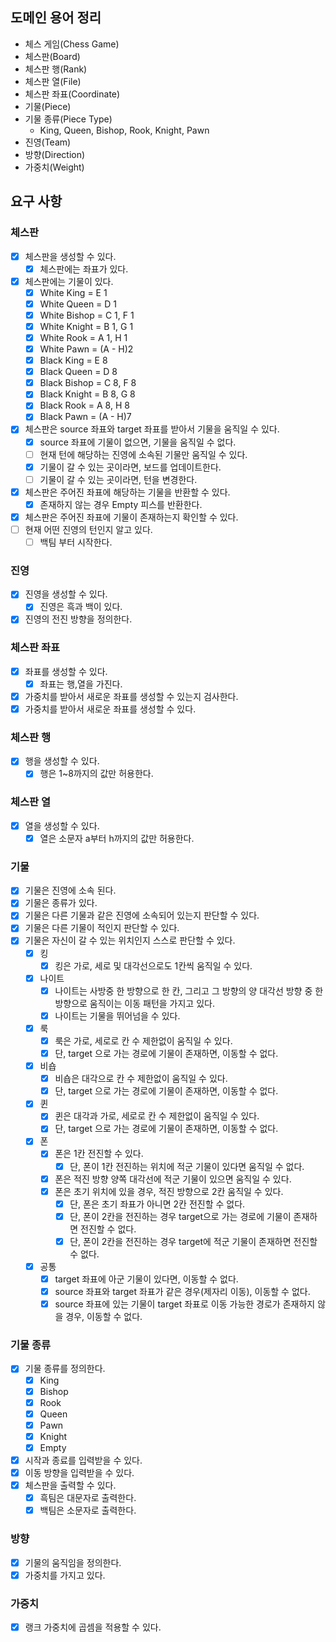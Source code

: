 ## 도메인 용어 정리

- 체스 게임(Chess Game)
- 체스판(Board)
- 체스판 행(Rank)
- 체스판 열(File)
- 체스판 좌표(Coordinate)
- 기물(Piece)
- 기물 종류(Piece Type)
    - King, Queen, Bishop, Rook, Knight, Pawn
- 진영(Team)
- 방향(Direction)
- 가중치(Weight)

## 요구 사항

### 체스판

- [x] 체스판을 생성할 수 있다.
    - [x] 체스판에는 좌표가 있다.
- [x] 체스판에는 기물이 있다.
    - [x] White King = E 1
    - [x] White Queen = D 1
    - [x] White Bishop = C 1, F 1
    - [x] White Knight = B 1, G 1
    - [x] White Rook = A 1, H 1
    - [x] White Pawn = (A - H)2
    - [x] Black King = E 8
    - [x] Black Queen = D 8
    - [x] Black Bishop = C 8, F 8
    - [X] Black Knight = B 8, G 8
    - [x] Black Rook = A 8, H 8
    - [X] Black Pawn = (A - H)7
- [x] 체스판은 source 좌표와 target 좌표를 받아서 기물을 움직일 수 있다.
    - [x] source 좌표에 기물이 없으면, 기물을 움직일 수 없다.
    - [ ] 현재 턴에 해당하는 진영에 소속된 기물만 움직일 수 있다.
    - [x] 기물이 갈 수 있는 곳이라면, 보드를 업데이트한다.
    - [ ] 기물이 갈 수 있는 곳이라면, 턴을 변경한다.
- [x] 체스판은 주어진 좌표에 해당하는 기물을 반환할 수 있다.
    - [x] 존재하지 않는 경우 Empty 피스를 반환한다.
- [x] 체스판은 주어진 좌표에 기물이 존재하는지 확인할 수 있다.
- [ ] 현재 어떤 진영의 턴인지 알고 있다.
    - [ ] 백팀 부터 시작한다.

### 진영

- [x] 진영을 생성할 수 있다.
    - [x] 진영은 흑과 백이 있다.
- [x] 진영의 전진 방향을 정의한다.

### 체스판 좌표

- [x] 좌표를 생성할 수 있다.
    - [x] 좌표는 행,열을 가진다.
- [x] 가중치를 받아서 새로운 좌표를 생성할 수 있는지 검사한다.
- [x] 가중치를 받아서 새로운 좌표를 생성할 수 있다.

### 체스판 행

- [x] 행을 생성할 수 있다.
    - [x] 행은 1~8까지의 값만 허용한다.

### 체스판 열

- [x] 열을 생성할 수 있다.
    - [x] 열은 소문자 a부터 h까지의 값만 허용한다.

### 기물

- [x] 기물은 진영에 소속 된다.
- [x] 기물은 종류가 있다.
- [x] 기물은 다른 기물과 같은 진영에 소속되어 있는지 판단할 수 있다.
- [x] 기물은 다른 기물이 적인지 판단할 수 있다.
- [x] 기물은 자신이 갈 수 있는 위치인지 스스로 판단할 수 있다.
    - [x] 킹
        - [x] 킹은 가로, 세로 및 대각선으로도 1칸씩 움직일 수 있다.
    - [x] 나이트
        - [x] 나이트는 사방중 한 방향으로 한 칸, 그리고 그 방향의 양 대각선 방향 중 한 방향으로 움직이는 이동 패턴을 가지고 있다.
        - [x] 나이트는 기물을 뛰어넘을 수 있다.
    - [x] 룩
        - [x] 룩은 가로, 세로로 칸 수 제한없이 움직일 수 있다.
        - [x] 단, target 으로 가는 경로에 기물이 존재하면, 이동할 수 없다.
    - [x] 비숍
        - [x] 비숍은 대각으로 칸 수 제한없이 움직일 수 있다.
        - [x] 단, target 으로 가는 경로에 기물이 존재하면, 이동할 수 없다.
    - [x] 퀸
        - [x] 퀸은 대각과 가로, 세로로 칸 수 제한없이 움직일 수 있다.
        - [x] 단, target 으로 가는 경로에 기물이 존재하면, 이동할 수 없다.
    - [x] 폰
        - [x] 폰은 1칸 전진할 수 있다.
            - [x] 단, 폰이 1칸 전진하는 위치에 적군 기물이 있다면 움직일 수 없다.
        - [x] 폰은 적진 방향 양쪽 대각선에 적군 기물이 있으면 움직일 수 있다.
        - [x] 폰은 초기 위치에 있을 경우, 적진 방향으로 2칸 움직일 수 있다.
            - [x] 단, 폰은 초기 좌표가 아니면 2칸 전진할 수 없다.
            - [x] 단, 폰이 2칸을 전진하는 경우 target으로 가는 경로에 기물이 존재하면 전진할 수 없다.
            - [x] 단, 폰이 2칸을 전진하는 경우 target에 적군 기물이 존재하면 전진할 수 없다.
    - [x] 공통
        - [x] target 좌표에 아군 기물이 있다면, 이동할 수 없다.
        - [x] source 좌표와 target 좌표가 같은 경우(제자리 이동), 이동할 수 없다.
        - [x] source 좌표에 있는 기물이 target 좌표로 이동 가능한 경로가 존재하지 않을 경우, 이동할 수 없다.

### 기물 종류

- [x] 기물 종류를 정의한다.
    - [x] King
    - [x] Bishop
    - [X] Rook
    - [x] Queen
    - [x] Pawn
    - [x] Knight
    - [x] Empty

- [x] 시작과 종료를 입력받을 수 있다.
- [x] 이동 방향을 입력받을 수 있다.
- [x] 체스판을 출력할 수 있다.
    - [x] 흑팀은 대문자로 출력한다.
    - [x] 백팀은 소문자로 출력한다.

### 방향

- [x] 기물의 움직임을 정의한다.
- [x] 가중치를 가지고 있다.

### 가중치

- [x] 랭크 가중치에 곱셈을 적용할 수 있다.
